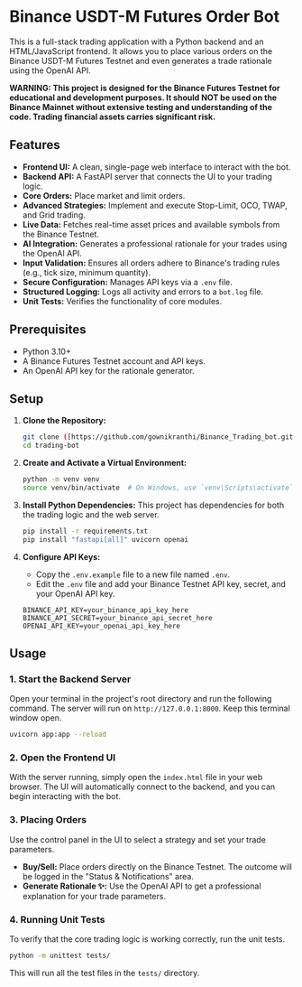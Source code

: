 # Binance USDT-M Futures Order Bot

This is a full-stack trading application with a Python backend and an HTML/JavaScript frontend. It allows you to place various orders on the Binance USDT-M Futures Testnet and even generates a trade rationale using the OpenAI API.

**WARNING: This project is designed for the Binance Futures Testnet for educational and development purposes. It should NOT be used on the Binance Mainnet without extensive testing and understanding of the code. Trading financial assets carries significant risk.**

## Features

-   **Frontend UI:** A clean, single-page web interface to interact with the bot.
-   **Backend API:** A FastAPI server that connects the UI to your trading logic.
-   **Core Orders:** Place market and limit orders.
-   **Advanced Strategies:** Implement and execute Stop-Limit, OCO, TWAP, and Grid trading.
-   **Live Data:** Fetches real-time asset prices and available symbols from the Binance Testnet.
-   **AI Integration:** Generates a professional rationale for your trades using the OpenAI API.
-   **Input Validation:** Ensures all orders adhere to Binance's trading rules (e.g., tick size, minimum quantity).
-   **Secure Configuration:** Manages API keys via a `.env` file.
-   **Structured Logging:** Logs all activity and errors to a `bot.log` file.
-   **Unit Tests:** Verifies the functionality of core modules.

## Prerequisites

-   Python 3.10+
-   A Binance Futures Testnet account and API keys.
-   An OpenAI API key for the rationale generator.

## Setup

1.  **Clone the Repository:**
    ```bash
    git clone ([https://github.com/gownikranthi/Binance_Trading_bot.git])
    cd trading-bot
    ```

2.  **Create and Activate a Virtual Environment:**
    ```bash
    python -m venv venv
    source venv/bin/activate  # On Windows, use `venv\Scripts\activate`
    ```

3.  **Install Python Dependencies:**
    This project has dependencies for both the trading logic and the web server.
    ```bash
    pip install -r requirements.txt
    pip install "fastapi[all]" uvicorn openai
    ```

4.  **Configure API Keys:**
    -   Copy the `.env.example` file to a new file named `.env`.
    -   Edit the `.env` file and add your Binance Testnet API key, secret, and your OpenAI API key.
    
    ```
    BINANCE_API_KEY=your_binance_api_key_here
    BINANCE_API_SECRET=your_binance_api_secret_here
    OPENAI_API_KEY=your_openai_api_key_here
    ```

## Usage

### 1. Start the Backend Server

Open your terminal in the project's root directory and run the following command. The server will run on `http://127.0.0.1:8000`. Keep this terminal window open.

```bash
uvicorn app:app --reload
```

### 2. Open the Frontend UI

With the server running, simply open the `index.html` file in your web browser. The UI will automatically connect to the backend, and you can begin interacting with the bot.

### 3. Placing Orders

Use the control panel in the UI to select a strategy and set your trade parameters.

-   **Buy/Sell:** Place orders directly on the Binance Testnet. The outcome will be logged in the "Status & Notifications" area.
-   **Generate Rationale ✨:** Use the OpenAI API to get a professional explanation for your trade parameters.

### 4. Running Unit Tests

To verify that the core trading logic is working correctly, run the unit tests.

```bash
python -m unittest tests/
```

This will run all the test files in the `tests/` directory.
